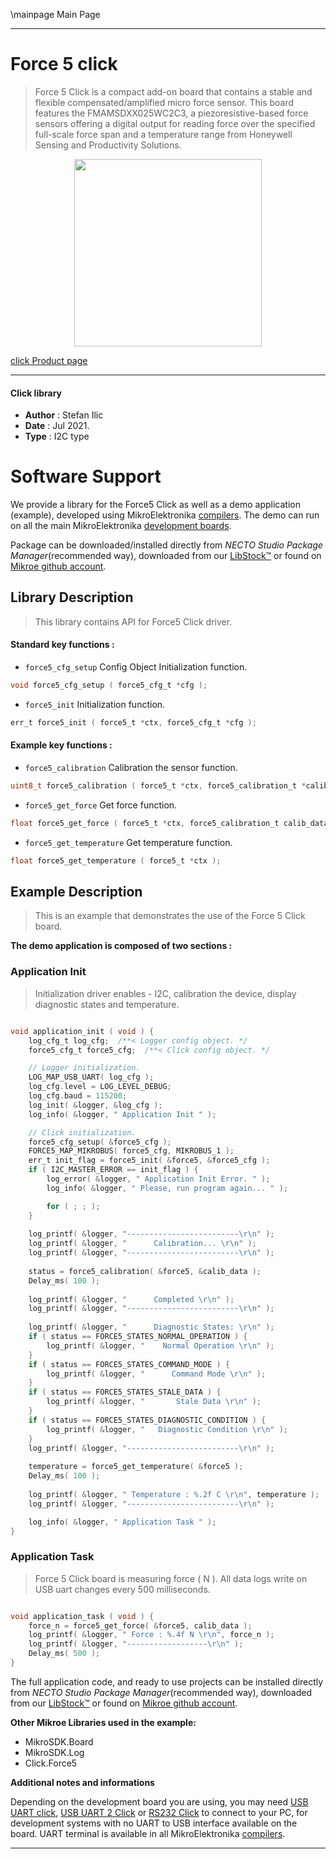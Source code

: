 \mainpage Main Page

---
# Force 5 click

> Force 5 Click is a compact add-on board that contains a stable and flexible compensated/amplified micro force sensor. This board features the FMAMSDXX025WC2C3, a piezoresistive-based force sensors offering a digital output for reading force over the specified full-scale force span and a temperature range from Honeywell Sensing and Productivity Solutions.

<p align="center">
  <img src="https://download.mikroe.com/images/click_for_ide/force5_click.png" height=300px>
</p>

[click Product page](https://www.mikroe.com/force-5-click)

---


#### Click library

- **Author**        : Stefan Ilic
- **Date**          : Jul 2021.
- **Type**          : I2C type


# Software Support

We provide a library for the Force5 Click
as well as a demo application (example), developed using MikroElektronika
[compilers](https://www.mikroe.com/necto-studio).
The demo can run on all the main MikroElektronika [development boards](https://www.mikroe.com/development-boards).

Package can be downloaded/installed directly from *NECTO Studio Package Manager*(recommended way), downloaded from our [LibStock&trade;](https://libstock.mikroe.com) or found on [Mikroe github account](https://github.com/MikroElektronika/mikrosdk_click_v2/tree/master/clicks).

## Library Description

> This library contains API for Force5 Click driver.

#### Standard key functions :

- `force5_cfg_setup` Config Object Initialization function.
```c
void force5_cfg_setup ( force5_cfg_t *cfg );
```

- `force5_init` Initialization function.
```c
err_t force5_init ( force5_t *ctx, force5_cfg_t *cfg );
```

#### Example key functions :

- `force5_calibration` Calibration the sensor function.
```c
uint8_t force5_calibration ( force5_t *ctx, force5_calibration_t *calib_data );
```

- `force5_get_force` Get force function.
```c
float force5_get_force ( force5_t *ctx, force5_calibration_t calib_data );
```

- `force5_get_temperature` Get temperature function.
```c
float force5_get_temperature ( force5_t *ctx );
```

## Example Description

> This is an example that demonstrates the use of the Force 5 Click board.

**The demo application is composed of two sections :**

### Application Init

> Initialization driver enables - I2C, calibration the device, display diagnostic states and temperature.

```c

void application_init ( void ) {
    log_cfg_t log_cfg;  /**< Logger config object. */
    force5_cfg_t force5_cfg;  /**< Click config object. */

    // Logger initialization.
    LOG_MAP_USB_UART( log_cfg );
    log_cfg.level = LOG_LEVEL_DEBUG;
    log_cfg.baud = 115200;
    log_init( &logger, &log_cfg );
    log_info( &logger, " Application Init " );

    // Click initialization.
    force5_cfg_setup( &force5_cfg );
    FORCE5_MAP_MIKROBUS( force5_cfg, MIKROBUS_1 );
    err_t init_flag = force5_init( &force5, &force5_cfg );
    if ( I2C_MASTER_ERROR == init_flag ) {
        log_error( &logger, " Application Init Error. " );
        log_info( &logger, " Please, run program again... " );

        for ( ; ; );
    }
    
    log_printf( &logger, "-------------------------\r\n" );
    log_printf( &logger, "      Calibration... \r\n" );
    log_printf( &logger, "-------------------------\r\n" );
    
    status = force5_calibration( &force5, &calib_data );
    Delay_ms( 100 );
    
    log_printf( &logger, "      Completed \r\n" );
    log_printf( &logger, "-------------------------\r\n" );
    
    log_printf( &logger, "      Diagnostic States: \r\n" );
    if ( status == FORCE5_STATES_NORMAL_OPERATION ) {
        log_printf( &logger, "    Normal Operation \r\n" );
    }
    if ( status == FORCE5_STATES_COMMAND_MODE ) {
        log_printf( &logger, "      Command Mode \r\n" );
    }
    if ( status == FORCE5_STATES_STALE_DATA ) {
        log_printf( &logger, "       Stale Data \r\n" );
    }
    if ( status == FORCE5_STATES_DIAGNOSTIC_CONDITION ) {
        log_printf( &logger, "   Diagnostic Condition \r\n" );
    }
    log_printf( &logger, "-------------------------\r\n" );
    
    temperature = force5_get_temperature( &force5 );
    Delay_ms( 100 );
    
    log_printf( &logger, " Temperature : %.2f C \r\n", temperature );
    log_printf( &logger, "-------------------------\r\n" );

    log_info( &logger, " Application Task " );
}

```

### Application Task

> Force 5 Click board is measuring force ( N ). All data logs write on USB uart changes every 500 milliseconds.

```c

void application_task ( void ) {
    force_n = force5_get_force( &force5, calib_data );
    log_printf( &logger, " Force : %.4f N \r\n", force_n );
    log_printf( &logger, "------------------\r\n" );
    Delay_ms( 500 );
}

```


The full application code, and ready to use projects can be installed directly from *NECTO Studio Package Manager*(recommended way), downloaded from our [LibStock&trade;](https://libstock.mikroe.com) or found on [Mikroe github account](https://github.com/MikroElektronika/mikrosdk_click_v2/tree/master/clicks).

**Other Mikroe Libraries used in the example:**

- MikroSDK.Board
- MikroSDK.Log
- Click.Force5

**Additional notes and informations**

Depending on the development board you are using, you may need
[USB UART click](https://www.mikroe.com/usb-uart-click),
[USB UART 2 Click](https://www.mikroe.com/usb-uart-2-click) or
[RS232 Click](https://www.mikroe.com/rs232-click) to connect to your PC, for
development systems with no UART to USB interface available on the board. UART
terminal is available in all MikroElektronika
[compilers](https://shop.mikroe.com/compilers).

---
